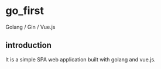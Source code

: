 # go_first
Golang / Gin / Vue.js

## introduction
It is a simple SPA web application built with golang and vue.js.
